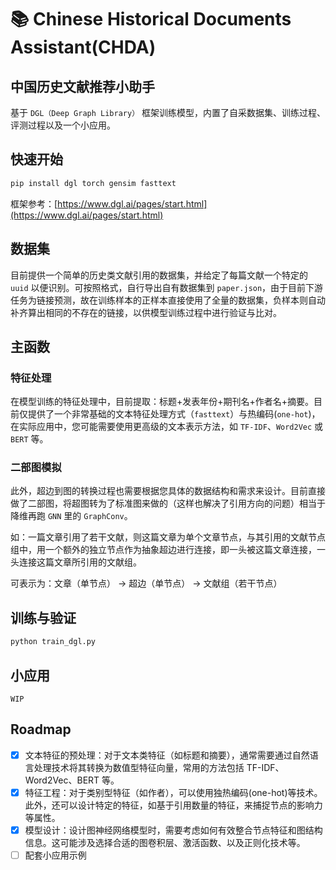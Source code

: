 # 📚 Chinese Historical Documents Assistant(CHDA)

## 中国历史文献推荐小助手

基于 `DGL（Deep Graph Library）` 框架训练模型，内置了自采数据集、训练过程、评测过程以及一个小应用。

## 快速开始

```python
pip install dgl torch gensim fasttext
```

框架参考：[https://www.dgl.ai/pages/start.html](https://www.dgl.ai/pages/start.html)

## 数据集

目前提供一个简单的历史类文献引用的数据集，并给定了每篇文献一个特定的 `uuid` 以便识别。可按照格式，自行导出自有数据集到 `paper.json`，由于目前下游任务为链接预测，故在训练样本的正样本直接使用了全量的数据集，负样本则自动补齐算出相同的不存在的链接，以供模型训练过程中进行验证与比对。

## 主函数

### 特征处理

在模型训练的特征处理中，目前提取：标题+发表年份+期刊名+作者名+摘要。目前仅提供了一个非常基础的文本特征处理方式（`fasttext`）与热编码(`one-hot`)，在实际应用中，您可能需要使用更高级的文本表示方法，如 `TF-IDF`、`Word2Vec` 或 `BERT` 等。

### 二部图模拟

此外，超边到图的转换过程也需要根据您具体的数据结构和需求来设计。目前直接做了二部图，将超图转为了标准图来做的（这样也解决了引用方向的问题）相当于降维再跑 `GNN` 里的 `GraphConv`。

如：一篇文章引用了若干文献，则这篇文章为单个文章节点，与其引用的文献节点组中，用一个额外的独立节点作为抽象超边进行连接，即一头被这篇文章连接，一头连接这篇文章所引用的文献组。

可表示为：文章（单节点） -> 超边（单节点） -> 文献组（若干节点）

## 训练与验证

```python
python train_dgl.py
```

## 小应用

`WIP`

## Roadmap

- [x] 文本特征的预处理：对于文本类特征（如标题和摘要），通常需要通过自然语言处理技术将其转换为数值型特征向量，常用的方法包括 TF-IDF、Word2Vec、BERT 等。
- [x] 特征工程：对于类别型特征（如作者），可以使用独热编码(one-hot)等技术。此外，还可以设计特定的特征，如基于引用数量的特征，来捕捉节点的影响力等属性。
- [x] 模型设计：设计图神经网络模型时，需要考虑如何有效整合节点特征和图结构信息。这可能涉及选择合适的图卷积层、激活函数、以及正则化技术等。
- [ ] 配套小应用示例
